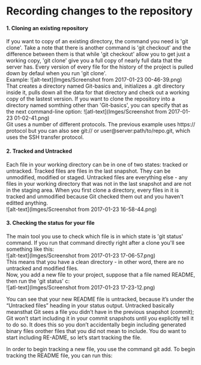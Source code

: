 Recording changes to the repository
==================
#### 1. **Cloning an existing repository**

If you want to copy of an existing directory, the command you need is 'git clone'. Take a note that there is another command is 'git checkout'
and the difference between them is that while 'git checkout' allow you to get just a working copy, 'git clone' give you a full copy
of nearly full data that the server has. Every version of every file for the history of the project is pulled down by defaul when you
run 'git clone'.  
Example: ![alt-text](Imges/Screenshot from 2017-01-23 00-46-39.png)  
That creates a directory named Git-basics and, initializes a .git directory inside it, pulls down all the data for that directory and check out a working copy of the lastest version. If you want to clone the repository into a directory named somthing other than 'Git-basics', you can specify that as the next command-line option: 
![atl-text](Imges/Screenshot from 2017-01-23 01-02-41.png)  
Git uses a number of different protocols. The previous example uses https:// protocol but you can also see git:// or user@server:path/to/repo.git, which uses the SSH transfer protocol.

#### 2. **Tracked and Untracked**

Each file in your working directory can be in one of two states: tracked or untracked. Tracked files are files in the last snapshot. They can be unmodified, modified or staged. Untracked files are everything else - any files in your working directory that was not in the last snapshot and are not in the staging area. When you first clone a directory, every files in it is tracked and unmodified because Git checked them out and you haven't editted anything.  
![alt-text](Imges/Screenshot from 2017-01-23 16-58-44.png)  

#### 3. **Checking the status for your file**

The main tool you use to check which file is in which state is 'git status' command. If you run that command directly right after a clone you'll see something like this:  
![alt-text](Imges/Screenshot from 2017-01-23 17-06-57.png)  
This means that you have a clean directory - in other word, there are no untracked and modified files.  
Now, you add a new file to your project, suppose that a file named README, then run the 'git status' c:  
![atl-text](Imges/Screenshot from 2017-01-23 17-23-12.png)  

You  can  see  that  your  new  README  file  is  untracked,  because  it’s  under  the
“Untracked  files”  heading  in  your  status  output.  Untracked  basically  meansthat Git sees a file you didn’t have in the previous snapshot (commit); Git won’t start including it in your commit snapshots until you explicitly tell it to do so. It
does  this  so  you  don’t  accidentally  begin  including  generated  binary  files  orother files that you did not mean to include. You do want to start including RE-ADME, so let’s start tracking the file.  

In order to begin tracking a new file, you use the command git add. To begin tracking the README file, you can run this:
